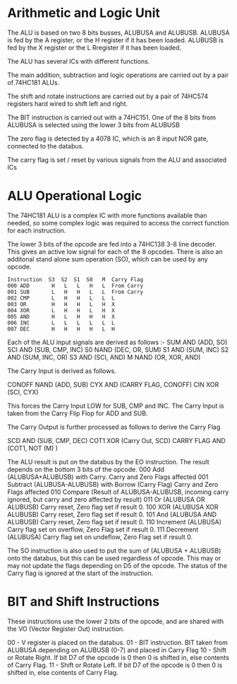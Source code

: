 # Arithmetic and Logic Unit

The ALU is based on two 8 bits busses, ALUBUSA and ALUBUSB. ALUBUSA is fed by the A register, or the H register if it has been loaded. ALUBUSB is fed by the X register or the L Rregister if it has been loaded.

The ALU has several ICs with different functions.

The main addition, subtraction and logic operations are carried out by a pair of 74HC181 ALUs.

The shift and rotate instructions are carried out by a pair of 74HC574 registers hard wired to shift left and right.

The BIT instruction is carried out with a 74HC151. One of the 8 bits from ALUBUSA is selected using the lower 3 bits from ALUBUSB

The zero flag is detected by a 4078 IC, which is an 8 input NOR gate, connected to the databus.

The carry flag is set / reset by various signals from the ALU and associated ICs


# ALU Operational Logic

The 74HC181 ALU is a complex IC with more functions available than needed, so some complex logic was required to access the correct function for each instruction.

The lower 3 bits of the opcode are fed into a 74HC138 3-8 line decoder. This gives an active low signal for each of the 8 opcodes. There is also an additonal stand alone sum operation (SO), which can be used by any opcode.

```
Instruction  S3  S2  S1  S0   M  Carry Flag
000 ADD       H   L   L   H   L  From Carry
001 SUB       L   H   H   L   L  From Carry
002 CMP       L   H   H   L   L  L
003 OR        H   H   H   L   H  X
004 XOR       L   H   H   L   H  X
005 AND       H   L   H   H   H  X
006 INC       L   L   L   L   L  L
007 DEC       H   H   H   H   L  H
```
Each of the ALU input signals are derived as follows :-
SUM AND (ADD, SO)
SCI AND (SUB, CMP, INC)
S0 NAND (DEC, OR, SUM)
S1 AND (SUM, INC)
S2 AND (SUM, INC, OR)
S3 AND (SCI, AND)
M  NAND (OR, XOR, AND)

The Carry Input is derived as follows.

CONOFF NAND (ADD, SUB)
CYX AND (CARRY FLAG, CONOFF)
CIN XOR (SCI, CYX)

This forces the Carry Input LOW for SUB, CMP and INC. The Carry Input is taken from the Carry Flip Flop for ADD and SUB.

The Carry Output is further processed as follows to derive the Carry Flag

SCD AND (SUB, CMP, DEC)
COT1 XOR (Carry Out, SCD)
CARRY FLAG AND (COT1, NOT (M) )

The ALU result is put on the databus by the EO instruction. The result depends on the bottom 3 bits of the opcode.
000 Add (ALUBUSA+ALUBUSB) with Carry. Carry and Zero Flags affected
001 Subtract (ALUBUSA-ALUBUSB) with Borrow (Carry Flag) Carry and Zero Flags affected
010 Compare (Result of ALUBUSA-ALUBUSB, incoming carry ignored, but carry and zero affected by result)
011 Or (ALUBUSA OR ALUBUSB) Carry reset, Zero flag set if result 0.
100 XOR (ALUBUSA XOR ALUBUSB) Carry reset, Zero flag set if result 0.
101 And (ALUBUSA AND ALUBUSB) Carry reset, Zero flag set if result 0.
110 Increment (ALUBUSA) Carry flag set on overflow, Zero Flag set if result 0.
111 Decrement (ALUBUSA) Carry flag set on undeflow, Zero Flag set if result 0.

The SO instruction is also used to put the sum of (ALUBUSA + ALUBUSB) onto the databus, but this can be used regardless of opcode. This may or may not update the flags depending on D5 of the opcode. The status of the Carry flag is ignored at the start of the instruction.

# BIT and Shift Instructions

These instructions use the lower 2 bits of the opcode, and are shared with the VO (Vector Register Out) instruction.

00 - V register is placed on the databus.
01 - BIT instruction. BIT taken from ALUBUSA depending on ALUBUSB (0-7) and placed in Carry Flag
10 - Shift or Rotate Right. If bit D7 of the opcode is 0 then 0 is shifted in, else contents of Carry Flag.
11 - Shift or Rotate Left. If bit D7 of the opcode is 0 then 0 is shifted in, else contents of Carry Flag.

